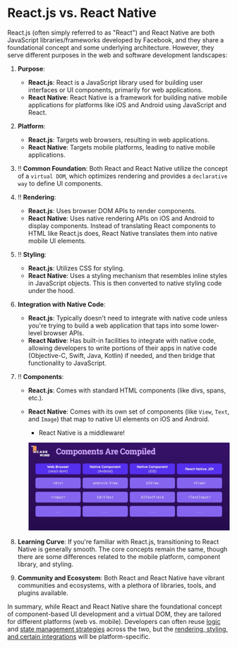 # React.js vs. React Native

React.js (often simply referred to as "React") and React Native are both JavaScript libraries/frameworks developed by Facebook, and they share a foundational concept and some underlying architecture. However, they serve different purposes in the web and software development landscapes:

1. **Purpose**:
   - **React.js**: React is a JavaScript library used for building user interfaces or UI components, primarily for web applications.
   - **React Native**: React Native is a framework for building native mobile applications for platforms like iOS and Android using JavaScript and React.

2. **Platform**:
   - **React.js**: Targets web browsers, resulting in web applications.
   - **React Native**: Targets mobile platforms, leading to native mobile applications.

3. :bangbang: **Common Foundation**:
   Both React and React Native utilize the concept of a `virtual DOM`, which optimizes rendering and provides a `declarative way` to define UI components.

4. :bangbang: **Rendering**:
   - **React.js**: Uses browser DOM APIs to render components.
   - **React Native**: Uses native rendering APIs on iOS and Android to display components. Instead of translating React components to HTML like React.js does, React Native translates them into native mobile UI elements.

5. :bangbang: **Styling**:
   - **React.js**: Utilizes CSS for styling.
   - **React Native**: Uses a styling mechanism that resembles inline styles in JavaScript objects. This is then converted to native styling code under the hood.

6. **Integration with Native Code**:
   - **React.js**: Typically doesn't need to integrate with native code unless you're trying to build a web application that taps into some lower-level browser APIs.
   - **React Native**: Has built-in facilities to integrate with native code, allowing developers to write portions of their apps in native code (Objective-C, Swift, Java, Kotlin) if needed, and then bridge that functionality to JavaScript.

7. :bangbang: **Components**:
   - **React.js**: Comes with standard HTML components (like divs, spans, etc.).
   
   - **React Native**: Comes with its own set of components (like `View`, `Text`, and `Image`) that map to native UI elements on iOS and Android.
   
     - React Native is a middleware!
   
     ![](./Src_md/native_component1.png)
   
8. **Learning Curve**:
   If you're familiar with React.js, transitioning to React Native is generally smooth. The core concepts remain the same, though there are some differences related to the mobile platform, component library, and styling.

9. **Community and Ecosystem**:
   Both React and React Native have vibrant communities and ecosystems, with a plethora of libraries, tools, and plugins available.

In summary, while React and React Native share the foundational concept of component-based UI development and a virtual DOM, they are tailored for different platforms (web vs. mobile). Developers can often reuse <u>logic</u> and <u>state management strategies</u> across the two, but the <u>rendering, styling, and certain integrations</u> will be platform-specific.